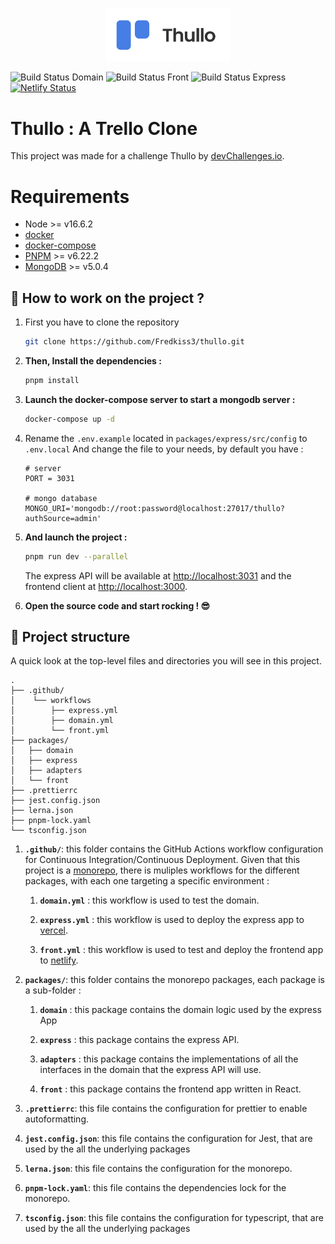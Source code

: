 <p align="center">
  <a href="https://thullo-by-fredkiss.netlify.app">
    <img alt="Logo Thullo" src="logo.png" width="200" />
  </a>
</p>

![Build Status Domain](https://github.com/Fredkiss3/thullo/workflows/Continous%20Integration%20For%20Domain/badge.svg?branch=develop)
![Build Status Front](https://github.com/Fredkiss3/thullo/workflows/CI%2FCD%20For%20the%20Frontend/badge.svg?branch=develop)
![Build Status Express](https://github.com/Fredkiss3/thullo/workflows/CI%2FCD%20For%20Express%20API/badge.svg?branch=develop)
[![Netlify Status](https://api.netlify.com/api/v1/badges/0640fc2d-a1e7-4431-a079-d7fb8788dcac/deploy-status)](https://thullo-by-fredkiss.netlify.app/)


# Thullo : A Trello Clone

This project was made for a challenge Thullo by [devChallenges.io](https://devchallenges.io/challenges/wP0LbGgEeKhpFHUpPpDh).


# Requirements

- Node >= v16.6.2
- [docker](https://docs.docker.com/engine/install/)
- [docker-compose](https://docs.docker.com/compose/install/)  
- [PNPM](https://pnpm.io/installation) >= v6.22.2
- [MongoDB](https://docs.mongodb.com/manual/installation/) >= v5.0.4

## 🚀 How to work on the project ?

1. First you have to clone the repository
    
    ```bash
    git clone https://github.com/Fredkiss3/thullo.git
    ```    

2. **Then, Install the dependencies :**

    ```bash
    pnpm install
    ```    

3. **Launch the docker-compose server to start a mongodb server :**

    ```bash
    docker-compose up -d
    ```
4. Rename the `.env.example` located in `packages/express/src/config` to `.env.local` And change the file to your needs, 
   by default you have :

    ```dotenv
   # server
   PORT = 3031

   # mongo database
   MONGO_URI='mongodb://root:password@localhost:27017/thullo?authSource=admin'
   ```

5. **And launch the project :**

    ```bash
    pnpm run dev --parallel
    ```

    The express API will be available at [http://localhost:3031](http://localhost:3031) and the frontend client at [http://localhost:3000](http://localhost:3000).

6. **Open the source code and start rocking ! 😎**


## 🧐 Project structure

A quick look at the top-level files and directories you will see in this project.

    .
    ├── .github/
    │    └── workflows
    │        ├── express.yml
    │        ├── domain.yml
    │        └── front.yml
    ├── packages/
    │   ├── domain
    │   ├── express
    │   ├── adapters
    │   └── front
    ├── .prettierrc
    ├── jest.config.json
    ├── lerna.json
    ├── pnpm-lock.yaml
    └── tsconfig.json

1. **`.github/`**: this folder contains the GitHub Actions workflow configuration for Continuous Integration/Continuous Deployment.
   Given that this project is a [monorepo](https://www.wikiwand.com/en/Monorepo), there is muliples workflows for the different packages, with each one targeting a specific environment :
   
    1. **`domain.yml`** : this workflow is used to test the domain.
   
    2. **`express.yml`** : this workflow is used to deploy the express app to [vercel](https://vercel.com/).
   
    3. **`front.yml`** : this workflow is used to test and deploy the frontend app to [netlify](https://netlify.com/).
   
2. **`packages/`**: this folder contains the monorepo packages, each package is a sub-folder :

    1. **`domain`** : this package contains the domain logic used by the express App
   
    2. **`express`** : this package contains the express API.
   
    3. **`adapters`** : this package contains the implementations of all the interfaces in the domain that the express API will use.
   
    4. **`front`** : this package contains the frontend app written in React.
    
3. **`.prettierrc`**: this file contains the configuration for prettier to enable autoformatting.

4. **`jest.config.json`**: this file contains the configuration for Jest, that are used by the all the underlying packages

5. **`lerna.json`**: this file contains the configuration for the monorepo.

6. **`pnpm-lock.yaml`**: this file contains the dependencies lock for the monorepo.

7. **`tsconfig.json`**: this file contains the configuration for typescript, that are used by the all the underlying packages
